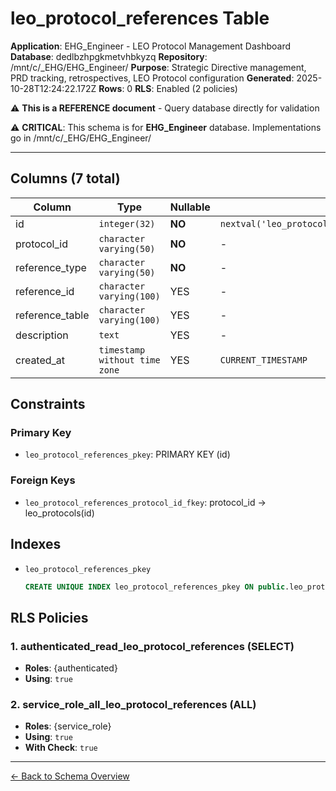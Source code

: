 # leo_protocol_references Table

**Application**: EHG_Engineer - LEO Protocol Management Dashboard
**Database**: dedlbzhpgkmetvhbkyzq
**Repository**: /mnt/c/_EHG/EHG_Engineer/
**Purpose**: Strategic Directive management, PRD tracking, retrospectives, LEO Protocol configuration
**Generated**: 2025-10-28T12:24:22.172Z
**Rows**: 0
**RLS**: Enabled (2 policies)

⚠️ **This is a REFERENCE document** - Query database directly for validation

⚠️ **CRITICAL**: This schema is for **EHG_Engineer** database. Implementations go in /mnt/c/_EHG/EHG_Engineer/

---

## Columns (7 total)

| Column | Type | Nullable | Default | Description |
|--------|------|----------|---------|-------------|
| id | `integer(32)` | **NO** | `nextval('leo_protocol_references_id_seq'::regclass)` | - |
| protocol_id | `character varying(50)` | **NO** | - | - |
| reference_type | `character varying(50)` | **NO** | - | - |
| reference_id | `character varying(100)` | YES | - | - |
| reference_table | `character varying(100)` | YES | - | - |
| description | `text` | YES | - | - |
| created_at | `timestamp without time zone` | YES | `CURRENT_TIMESTAMP` | - |

## Constraints

### Primary Key
- `leo_protocol_references_pkey`: PRIMARY KEY (id)

### Foreign Keys
- `leo_protocol_references_protocol_id_fkey`: protocol_id → leo_protocols(id)

## Indexes

- `leo_protocol_references_pkey`
  ```sql
  CREATE UNIQUE INDEX leo_protocol_references_pkey ON public.leo_protocol_references USING btree (id)
  ```

## RLS Policies

### 1. authenticated_read_leo_protocol_references (SELECT)

- **Roles**: {authenticated}
- **Using**: `true`

### 2. service_role_all_leo_protocol_references (ALL)

- **Roles**: {service_role}
- **Using**: `true`
- **With Check**: `true`

---

[← Back to Schema Overview](../database-schema-overview.md)
